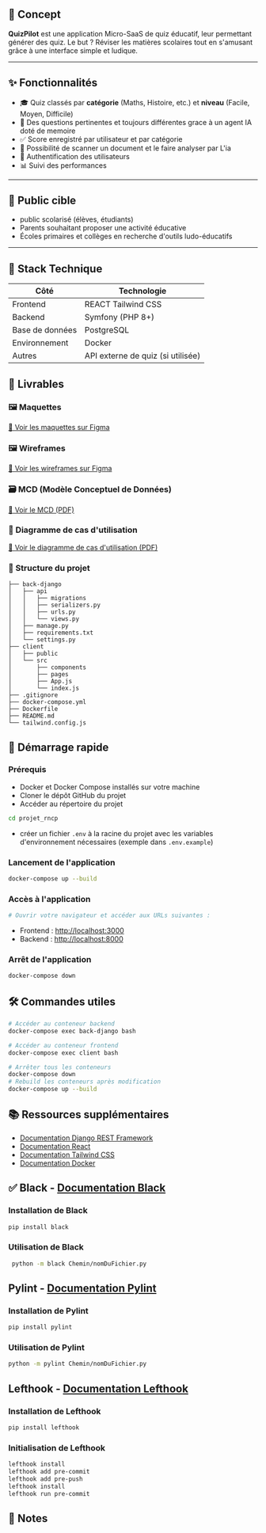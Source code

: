 
## 🎯 Concept

**QuizPilot** est une application Micro-SaaS de quiz éducatif, leur permettant générer des quiz. Le but ? Réviser les matières scolaires tout en s'amusant grâce à une interface simple et ludique.

---

## ✨ Fonctionnalités

- 🎓 Quiz classés par **catégorie** (Maths, Histoire, etc.) et **niveau** (Facile, Moyen, Difficile)
- 🤖 Des questions pertinentes et toujours différentes grace à un agent IA doté de memoire
- ✅ Score enregistré par utilisateur et par catégorie
- 📸 Possibilité de scanner un document et le faire analyser par L'ia
- 🔐 Authentification des utilisateurs
- 📊 Suivi des performances

---

## 👤 Public cible

- public scolarisé (élèves, étudiants)
- Parents souhaitant proposer une activité éducative
- Écoles primaires et collèges en recherche d'outils ludo-éducatifs

---

## 🧱 Stack Technique

| Côté        | Technologie            |
|-------------|------------------------|
| Frontend    | REACT Tailwind CSS     |
| Backend     | Symfony (PHP 8+)       |
| Base de données | PostgreSQL         |
| Environnement | Docker               |
| Autres      | API externe de quiz (si utilisée) |


## 📎 Livrables

### 🖼️ Maquettes 
[🔗 Voir les maquettes sur Figma](https://www.figma.com/design/Xu2ocFXQvCjZubZsyGHSic/QuizPilot-template-vrais?node-id=0-1&t=Q2HIV22vVWLG6mWS-1)

### 🖼️ Wireframes
[🔗 Voir les wireframes sur Figma](https://www.figma.com/design/YdcOWTTci2QMH1sE2N6w6U/incollapps-wireframe?node-id=0-1&t=mAe4KxNikvUzydES-1)

### 🗃️ MCD (Modèle Conceptuel de Données)
[📄 Voir le MCD (PDF)](DOCS/MCD/QUIZPILOT.drawio.pdf)

### 🎯 Diagramme de cas d'utilisation
[📄 Voir le diagramme de cas d'utilisation (PDF)](DOCS/diagramme/QUIZPILOTDiagrammeCasUtilisatio.drawio.pdf)



### 📁 Structure du projet
```.
├── back-django
│   ├── api
│   │   ├── migrations
│   │   ├── serializers.py
│   │   ├── urls.py
│   │   └── views.py
│   ├── manage.py
│   ├── requirements.txt
│   └── settings.py
├── client
│   ├── public
│   └── src
│       ├── components
│       ├── pages
│       ├── App.js
│       └── index.js
├── .gitignore
├── docker-compose.yml
├── Dockerfile
├── README.md
└── tailwind.config.js
``` 

## 🚀 Démarrage rapide
### Prérequis
- Docker et Docker Compose installés sur votre machine
- Cloner le dépôt GitHub du projet
- Accéder au répertoire du projet
```bash
cd projet_rncp
```
- créer un fichier `.env` à la racine du projet avec les variables d'environnement nécessaires (exemple dans `.env.example`)
### Lancement de l'application
```bash
docker-compose up --build
```
### Accès à l'application
```bash 
# Ouvrir votre navigateur et accéder aux URLs suivantes :
```
- Frontend : [http://localhost:3000](http://localhost:3000)
- Backend : [http://localhost:8000](http://localhost:8000/api/)
### Arrêt de l'application
```bash
docker-compose down
```
## 🛠️ Commandes utiles
```bash
# Accéder au conteneur backend
docker-compose exec back-django bash

# Accéder au conteneur frontend
docker-compose exec client bash

# Arrêter tous les conteneurs
docker-compose down
# Rebuild les conteneurs après modification
docker-compose up --build
```

## 📚 Ressources supplémentaires
- [Documentation Django REST Framework](https://www.django-rest-framework.org/)
- [Documentation React](https://reactjs.org/docs/getting-started.html)  
- [Documentation Tailwind CSS](https://tailwindcss.com/docs)    
- [Documentation Docker](https://docs.docker.com/)


## ✅ Black - [Documentation Black](https://black.readthedocs.io/en/stable/)
### Installation de Black
```bash
pip install black
```
### Utilisation de Black
```bash
 python -m black Chemin/nomDuFichier.py
```
## Pylint - [Documentation Pylint](https://pylint.pycqa.org/en/latest/)
### Installation de Pylint
```bash
pip install pylint
``` 
### Utilisation de Pylint
```bash
python -m pylint Chemin/nomDuFichier.py
```

## Lefthook - [Documentation Lefthook](https://github.com/evilmartians/lefthook)
### Installation de Lefthook
```bash
pip install lefthook
```
### Initialisation de Lefthook
```bash
lefthook install
lefthook add pre-commit
lefthook add pre-push
lefthook install
lefthook run pre-commit
```
## 📝 Notes

